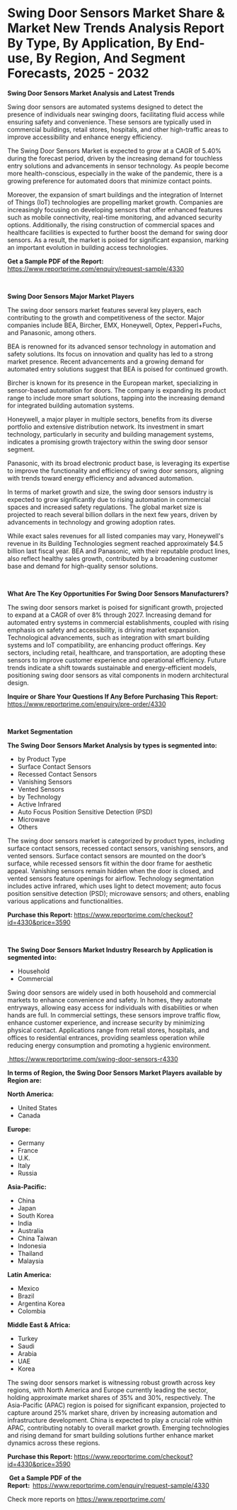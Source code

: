 <p><h1>Swing Door Sensors Market Share & Market New Trends Analysis Report By Type, By Application, By End-use, By Region, And Segment Forecasts, 2025 - 2032</h1></p><p><strong>Swing Door Sensors Market Analysis and Latest Trends</strong></p>
<p><p>Swing door sensors are automated systems designed to detect the presence of individuals near swinging doors, facilitating fluid access while ensuring safety and convenience. These sensors are typically used in commercial buildings, retail stores, hospitals, and other high-traffic areas to improve accessibility and enhance energy efficiency. </p><p>The Swing Door Sensors Market is expected to grow at a CAGR of 5.40% during the forecast period, driven by the increasing demand for touchless entry solutions and advancements in sensor technology. As people become more health-conscious, especially in the wake of the pandemic, there is a growing preference for automated doors that minimize contact points. </p><p>Moreover, the expansion of smart buildings and the integration of Internet of Things (IoT) technologies are propelling market growth. Companies are increasingly focusing on developing sensors that offer enhanced features such as mobile connectivity, real-time monitoring, and advanced security options. Additionally, the rising construction of commercial spaces and healthcare facilities is expected to further boost the demand for swing door sensors. As a result, the market is poised for significant expansion, marking an important evolution in building access technologies.</p></p>
<p><strong>Get a Sample PDF of the Report:&nbsp;</strong> <a href="https://www.reportprime.com/enquiry/request-sample/4330?utm_campaign=3106&utm_medium=2&utm_source=Github&utm_content=ia&utm_term=19032025&utm_id=swing-door-sensors">https://www.reportprime.com/enquiry/request-sample/4330</a></p>
<p>&nbsp;</p>
<p><strong>Swing Door Sensors Major Market Players</strong></p>
<p><p>The swing door sensors market features several key players, each contributing to the growth and competitiveness of the sector. Major companies include BEA, Bircher, EMX, Honeywell, Optex, Pepperl+Fuchs, and Panasonic, among others. </p><p>BEA is renowned for its advanced sensor technology in automation and safety solutions. Its focus on innovation and quality has led to a strong market presence. Recent advancements and a growing demand for automated entry solutions suggest that BEA is poised for continued growth.</p><p>Bircher is known for its presence in the European market, specializing in sensor-based automation for doors. The company is expanding its product range to include more smart solutions, tapping into the increasing demand for integrated building automation systems.</p><p>Honeywell, a major player in multiple sectors, benefits from its diverse portfolio and extensive distribution network. Its investment in smart technology, particularly in security and building management systems, indicates a promising growth trajectory within the swing door sensor segment.</p><p>Panasonic, with its broad electronic product base, is leveraging its expertise to improve the functionality and efficiency of swing door sensors, aligning with trends toward energy efficiency and advanced automation.</p><p>In terms of market growth and size, the swing door sensors industry is expected to grow significantly due to rising automation in commercial spaces and increased safety regulations. The global market size is projected to reach several billion dollars in the next few years, driven by advancements in technology and growing adoption rates.</p><p>While exact sales revenues for all listed companies may vary, Honeywell's revenue in its Building Technologies segment reached approximately $4.5 billion last fiscal year. BEA and Panasonic, with their reputable product lines, also reflect healthy sales growth, contributed by a broadening customer base and demand for high-quality sensor solutions.</p></p>
<p>&nbsp;</p>
<p><strong>What Are The Key Opportunities For Swing Door Sensors Manufacturers?</strong></p>
<p><p>The swing door sensors market is poised for significant growth, projected to expand at a CAGR of over 8% through 2027. Increasing demand for automated entry systems in commercial establishments, coupled with rising emphasis on safety and accessibility, is driving market expansion. Technological advancements, such as integration with smart building systems and IoT compatibility, are enhancing product offerings. Key sectors, including retail, healthcare, and transportation, are adopting these sensors to improve customer experience and operational efficiency. Future trends indicate a shift towards sustainable and energy-efficient models, positioning swing door sensors as vital components in modern architectural design.</p></p>
<p><strong>Inquire or Share Your Questions If Any Before Purchasing This Report:</strong> <a href="https://www.reportprime.com/enquiry/pre-order/4330?utm_campaign=3106&utm_medium=2&utm_source=Github&utm_content=ia&utm_term=19032025&utm_id=swing-door-sensors">https://www.reportprime.com/enquiry/pre-order/4330</a></p>
<p>&nbsp;</p>
<p><strong>Market Segmentation</strong></p>
<p><strong>The Swing Door Sensors Market Analysis by types is segmented into:</strong></p>
<p><ul><li>by Product Type</li><li>Surface Contact Sensors</li><li>Recessed Contact Sensors</li><li>Vanishing Sensors</li><li>Vented Sensors</li><li>by Technology</li><li>Active Infrared</li><li>Auto Focus Position Sensitive Detection (PSD)</li><li>Microwave</li><li>Others</li></ul></p>
<p><p>The swing door sensors market is categorized by product types, including surface contact sensors, recessed contact sensors, vanishing sensors, and vented sensors. Surface contact sensors are mounted on the door’s surface, while recessed sensors fit within the door frame for aesthetic appeal. Vanishing sensors remain hidden when the door is closed, and vented sensors feature openings for airflow. Technology segmentation includes active infrared, which uses light to detect movement; auto focus position sensitive detection (PSD); microwave sensors; and others, enabling various applications and functionalities.</p></p>
<p><strong>Purchase this Report:&nbsp;</strong><a href="https://www.reportprime.com/checkout?id=4330&price=3590&utm_campaign=3106&utm_medium=2&utm_source=Github&utm_content=ia&utm_term=19032025&utm_id=swing-door-sensors">https://www.reportprime.com/checkout?id=4330&price=3590</a></p>
<p>&nbsp;</p>
<p><strong>The Swing Door Sensors Market Industry Research by Application is segmented into:</strong></p>
<p><ul><li>Household</li><li>Commercial</li></ul></p>
<p><p>Swing door sensors are widely used in both household and commercial markets to enhance convenience and safety. In homes, they automate entryways, allowing easy access for individuals with disabilities or when hands are full. In commercial settings, these sensors improve traffic flow, enhance customer experience, and increase security by minimizing physical contact. Applications range from retail stores, hospitals, and offices to residential entrances, providing seamless operation while reducing energy consumption and promoting a hygienic environment.</p></p>
<p><a href="https://www.reportprime.com/swing-door-sensors-r4330?utm_campaign=3106&utm_medium=2&utm_source=Github&utm_content=ia&utm_term=19032025&utm_id=swing-door-sensors">&nbsp;https://www.reportprime.com/swing-door-sensors-r4330</a></p>
<p><strong>In terms of Region, the Swing Door Sensors Market Players available by Region are:</strong></p>
<p>
    <p> <strong> North America: </strong>
        <ul>
            <li>United States</li>
            <li>Canada</li>
        </ul>
        </p> 
    <p> <strong> Europe: </strong>
        <ul>
            <li>Germany</li>
            <li>France</li>
            <li>U.K.</li>
            <li>Italy</li>
            <li>Russia</li>
        </ul>
        </p> 
    <p> <strong> Asia-Pacific: </strong>
        <ul>
            <li>China</li>
            <li>Japan</li>
            <li>South Korea</li>
            <li>India</li>
            <li>Australia</li>
            <li>China Taiwan</li>
            <li>Indonesia</li>
            <li>Thailand</li>
            <li>Malaysia</li>
        </ul>
        </p> 
    <p> <strong> Latin America: </strong>
        <ul>
            <li>Mexico</li>
            <li>Brazil</li>
            <li>Argentina Korea</li>
            <li>Colombia</li>
        </ul>
        </p> 
    <p> <strong> Middle East & Africa: </strong>
        <ul>
            <li>Turkey</li>
            <li>Saudi</li>
            <li>Arabia</li>
            <li>UAE</li>
            <li>Korea</li>
        </ul>
    </p>
    </p>
<p><p>The swing door sensors market is witnessing robust growth across key regions, with North America and Europe currently leading the sector, holding approximate market shares of 35% and 30%, respectively. The Asia-Pacific (APAC) region is poised for significant expansion, projected to capture around 25% market share, driven by increasing automation and infrastructure development. China is expected to play a crucial role within APAC, contributing notably to overall market growth. Emerging technologies and rising demand for smart building solutions further enhance market dynamics across these regions.</p></p>
<p><strong>Purchase this Report: </strong><a href="https://www.reportprime.com/checkout?id=4330&price=3590&utm_campaign=3106&utm_medium=2&utm_source=Github&utm_content=ia&utm_term=19032025&utm_id=swing-door-sensors">https://www.reportprime.com/checkout?id=4330&price=3590</a></p>
<p>&nbsp;<strong>Get a Sample PDF of the Report:&nbsp;&nbsp;</strong><a href="https://www.reportprime.com/enquiry/request-sample/4330?utm_campaign=3106&utm_medium=2&utm_source=Github&utm_content=ia&utm_term=19032025&utm_id=swing-door-sensors">https://www.reportprime.com/enquiry/request-sample/4330</a></p>
<p><strong></strong></p>
<p>Check more reports on <a href="https://www.reportprime.com/?utm_campaign=3106&utm_medium=2&utm_source=Github&utm_content=ia&utm_term=19032025&utm_id=swing-door-sensors">https://www.reportprime.com/</a></p>
